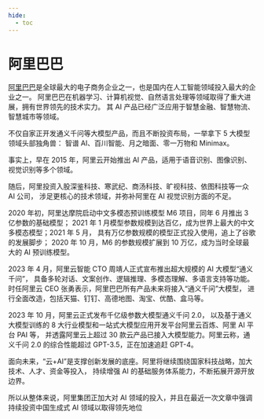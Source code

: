 ```yaml
---
hide:
  - toc
---
```


# 阿里巴巴

[阿里巴巴](https://www.alibaba.com/)是全球最大的电子商务企业之一，也是国内在人工智能领域投入最大的企业之一。
阿里巴巴在机器学习、计算机视觉、自然语言处理等领域取得了重大进展，拥有世界领先的技术实力。
其 AI 产品已经广泛应用于智慧金融、智慧物流、智慧城市等领域。

不仅自家正开发通义千问等大模型产品，而且不断投资布局，一举拿下 5 大模型领域头部独角兽：
智谱 AI、百川智能、月之暗面、零一万物和 Minimax。

事实上，早在 2015 年，阿里云开始推出 AI 产品，适用于语音识别、图像识别、视觉识别等多个领域。

随后，阿里投资入股深鉴科技、寒武纪、商汤科技、旷视科技、依图科技等一众 AI 公司，
涉足更核心的技术领域，并弥补阿里在 AI 视觉识别方面的不足。

2020 年初，阿里达摩院启动中文多模态预训练模型 M6 项目，同年 6 月推出 3 亿参数的基础模型；
2021 年 1 月模型参数规模到达百亿，成为世界上最大的中文多模态模型；2021 年 5 月，
具有万亿参数规模的模型正式投入使用，追上了谷歌的发展脚步；
2020 年 10 月，M6 的参数规模扩展到 10 万亿，成为当时全球最大的 AI 预训练模型。

2023 年 4 月，阿里云智能 CTO 周靖人正式宣布推出超大规模的 AI 大模型“通义千问”，
具备多轮对话、文案创作、逻辑推理、多模态理解、多语言支持等功能。
时任阿里云 CEO 张勇表示，阿里巴巴所有产品未来将接入“通义千问”大模型，
进行全面改造，包括天猫、钉钉、高德地图、淘宝、优酷、盒马等。

2023 年 10 月，阿里云正式发布千亿级参数大模型通义千问 2.0，
以及基于通义大模型训练的 8 大行业模型和一站式大模型应用开发平台阿里云百炼、阿里 AI 平台 PAI 等，
并透露阿里云上超过 30 款云产品已接入大模型能力。阿里云称，通义千问 2.0 的综合性能超过 GPT-3.5，正在加速追赶 GPT-4。

面向未来，“云+AI”是支撑创新发展的底座。阿里将继续围绕国家科技战略，加大技术、人才、资金等投入，
持续增强 AI 的基础服务体系能力，不断拓展开源开放边界。

所以从整体来说，阿里集团正加大对 AI 领域的投入，并且在最近一次文章中强调持续投资中国生成式 AI 领域以取得领先地位
